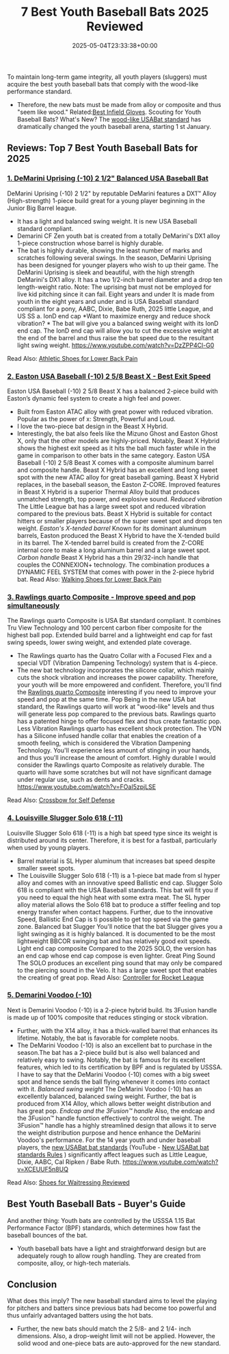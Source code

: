 ﻿---
layout: post
title: 7 Best Youth Baseball Bats 2025 Reviewed
date: '2025-05-04T23:33:38+00:00'
categories:
- Shoes
tags: []
slug: /best-youth-baseball-bats/
lastmod: 2025-05-07T12:21:26+03:00
---

To maintain long-term game integrity, all youth players (sluggers) must acquire the
best youth baseball bats
that comply with the wood-like performance standard.
- Therefore, the new bats must be made from alloy or composite and thus "seem like wood." Related:[Best Infield Gloves](https://pestpolicy.com/best-infield-gloves/).
Scouting for Youth Baseball Bats? What's New? The
[wood-like USABat standard](http://web.usabaseball.com/video/play.jsp?content_id=1594584083)
has dramatically changed the youth baseball arena, starting 1
st
January.
## Reviews: Top 7 Best Youth Baseball Bats for 2025
### [1. DeMarini Uprising (-10) 2 1/2" Balanced USA Baseball Bat](https://www.amazon.com/dp/B074JL35SB/?tag=p-policy-20)
DeMarini Uprising (-10) 2 1/2" by reputable DeMarini features a DX1™ Alloy (High-strength) 1-piece build great for a young player beginning in the Junior Big Barrel league.
- It has a light and balanced swing weight. It is new USA Baseball standard compliant.
- Demarini CF Zen youth bat is created from a totally DeMarini's DX1 alloy 1-piece construction whose barrel is highly durable.
- The bat is highly durable, showing the least number of marks and scratches following several swings.
In the season, DeMarini Uprising has been designed for younger players who wish to up their game.
The DeMarini Uprising is sleek and beautiful, with the high strength DeMarini's DX1 alloy.
It has a two 1/2-inch barrel diameter and a drop ten length-weight ratio.
Note:
The uprising bat must not be employed for live kid pitching since it can fail.
Eight years and under
It is made from youth in the eight years and under and is USA Baseball standard compliant for a pony, AABC, Dixie, Babe Ruth, 2025 little League, and US SS a.
IonD end cap
*Want to maximize energy and reduce shock vibration? *
The bat will give you a balanced swing weight with its IonD end cap.
The IonD end cap will allow you to cut the excessive weight at the end of the barrel and thus raise the bat speed due to the resultant light swing weight.
https://www.youtube.com/watch?v=DzZPP4Cl-G0

Read Also:
[Athletic Shoes for Lower Back Pain](https://pestpolicy.com/best-athletic-shoes-for-lower-back-pain/)
### [2. Easton USA Baseball (-10) 2 5/8 Beast X - Best Exit Speed](https://www.amazon.com/dp/B07427GWH5/?tag=p-policy-20)
Easton USA Baseball (-10) 2 5/8 Beast X has a balanced 2-piece build with Easton’s dynamic feel system to create a high feel and power.
- Built from Easton ATAC alloy with great power with reduced vibration. Popular as the power of x: Strength, Powerful and Loud.
- I love the two-piece bat design in the Beast X Hybrid.
- Interestingly, the bat also feels like the Mizuno Ghost and Easton Ghost X, only that the other models are highly-priced.
Notably, Beast X Hybrid shows the highest exit speed as it hits the ball much faster while in the game in comparison to other bats in the same category.
Easton USA Baseball (-10) 2 5/8 Beast X comes with a composite aluminum barrel and composite handle.
Beast X Hybrid has an excellent and long sweet spot with the new ATAC alloy for great baseball gaming.
Beast X Hybrid replaces, in the baseball season, the Easton Z-CORE.
Improved features in Beast X Hybrid is a superior Thermal Alloy build that produces unmatched strength, top power, and explosive sound.
*Reduced vibration*
The Little League bat has a large sweet spot and reduced vibration compared to the previous bats.
Beast X Hybrid is suitable for contact hitters or smaller players because of the super sweet spot and drops ten weight.
*Easton's X-tended barrel*
Known for its dominant aluminum barrels, Easton produced the Beast X Hybrid to have the X-tended build in its barrel.
The X-tended barrel build is created from the Z-CORE internal core to make a long aluminum barrel and a large sweet spot.
*Carbon handle*
Beast X Hybrid has a thin 29/32-inch handle that couples the CONNEXION+ technology. The combination produces a DYNAMIC FEEL SYSTEM that comes with power in the 2-piece hybrid bat.
Read Also:
[Walking Shoes for Lower Back Pain](https://pestpolicy.com/best-walking-shoes-for-lower-back-pain/)
### [3. Rawlings quarto Composite - Improve speed and pop simultaneously](https://www.amazon.com/dp/B074C56ZKF/?tag=p-policy-20)
The Rawlings quarto Composite is USA Bat standard compliant. It combines Tru View Technology and 100 percent carbon fiber composite for the highest ball pop.
Extended build barrel and a lightweight end cap for fast swing speeds, lower swing weight, and extended plate coverage.
- The Rawlings quarto has the Quatro Collar with a Focused Flex and a special VDT (Vibration Dampening Technology) system that is 4-piece.
- The new bat technology incorporates the silicone collar, which mainly cuts the shock vibration and increases the power capability. Therefore, your youth will be more empowered and confident.
Therefore, you'll find the
[Rawlings quarto Composite](https://www.amazon.com/dp/B074C56ZKF/?tag=p-policy-20)
interesting if you need to improve your speed and pop at the same time.
Pop
Being in the new USA bat standard, the Rawlings quarto will work at "wood-like" levels and thus will generate less pop compared to the previous bats.
Rawlings quarto has a patented hinge to offer focused flex and thus create fantastic pop.
Less Vibration
Rawlings quarto has excellent shock protection. The VDN has a Silicone infused handle collar that enables the creation of a smooth feeling, which is considered the Vibration Dampening Technology.
You'll experience less amount of stinging in your hands, and thus you'll increase the amount of comfort.
Highly durable
I would consider the Rawlings quarto Composite as relatively durable.
The quarto will have some scratches but will not have significant damage under regular use, such as dents and cracks.
https://www.youtube.com/watch?v=FOaI5zpjLSE

Read Also:
[Crossbow for Self Defense](https://pestpolicy.com/best-crossbow-for-self-defense/)
### [4. Louisville Slugger Solo 618 (-11)](https://www.amazon.com/dp/B0761YQ38L/?tag=p-policy-20)
Louisville Slugger Solo 618 (-11) is a high bat speed type since its weight is distributed around its center. Therefore, it is best for a fastball, particularly when used by young players.
- Barrel material is SL Hyper aluminum that increases bat speed despite smaller sweet spots.
- The Louisville Slugger Solo 618 (-11) is a 1-piece bat made from sl hyper alloy and comes with an innovative speed Ballistic end cap.
Slugger Solo 618 is compliant with the USA Baseball standards. This bat will fit you if you need to equal the high heat with some extra meat.
The SL hyper alloy material allows the Solo 618 bat to produce a stiffer feeling and top energy transfer when contact happens.
Further, due to the innovative Speed, Ballistic End Cap is ti possible to get top speed via the game zone.
Balanced bat Slugger
You'll notice that the bat Slugger gives you a light swinging as it is highly balanced. It is documented to be the most lightweight BBCOR swinging bat and has relatively good exit speeds.
Light end cap composite
Compared to the 2025 SOLO, the version has an end cap whose end cap compose is even lighter.
Great Ping Sound
The SOLO produces an excellent ping sound that may only be compared to the piercing sound in the Velo.
It has a large sweet spot that enables the creating of great pop.
Read Also:
[Controller for Rocket League](https://pestpolicy.com/best-controller-for-rocket-league/)
### [5. Demarini Voodoo (-10)](https://www.amazon.com/dp/B074JM32BB/?tag=p-policy-20)
Next is Demarini Voodoo (-10) is a 2-piece hybrid build. Its 3Fusion handle is made up of 100% composite that reduces stinging or stock vibration.
- Further, with the X14 alloy, it has a thick-walled barrel that enhances its lifetime. Notably, the bat is favorable for complete noobs.
- The DeMarini Voodoo (-10) is also an excellent bat to purchase in the season.The bat has a 2-piece build but is also well balanced and relatively easy to swing.
Notably, the bat is famous for its excellent features, which led to its certification by BPF and is regulated by USSSA.
I have to say that the DeMarini Voodoo (-10) comes with a big sweet spot and hence sends the ball flying whenever it comes into contact with it.
*Balanced swing weight*
The DeMarini Voodoo (-10) has an excellently balanced, balanced swing weight.
Further, the bat is produced from X14 Alloy, which allows better weight distribution and has great pop.
*Endcap and the 3Fusion™ handle*
Also, the endcap and the 3Fusion™ handle function effectively to control the weight.
The 3Fusion™ handle has a highly streamlined design that allows it to serve the weight distribution purpose and hence enhance the DeMarini Voodoo's performance.
For the 14 year youth and under baseball players, the
[new USABat bat standards](http://www.littleleague.org/learn/equipment/baseballbatinfo/USA-Baseball-Bat-Standard-FAQs.htm)
(YouTube -
[New USABat bat standards Rules](https://www.youtube.com/watch?v=EHTRevtKxBs)
) significantly affect leagues such as Little League, Dixie, AABC, Cal Ripken / Babe Ruth.
https://www.youtube.com/watch?v=XCEUUF5n8UQ

Read Also:
[Shoes for Waitressing Reviewed](https://pestpolicy.com/best-shoes-for-waitressing/)
## Best Youth Baseball Bats - Buyer's Guide
And another thing:
Youth bats are controlled by the USSSA 1.15 Bat Performance Factor (BPF) standards, which determines how fast the baseball bounces of the bat.
- Youth baseball bats have a light and straightforward design but are adequately rough to allow rough handling.
They are created from composite, alloy, or high-tech materials.
## Conclusion
What does this imply? The new baseball standard aims to level the playing for pitchers and batters since previous bats had become too powerful and thus unfairly advantaged batters using the hot bats.
- Further, the new bats should match the 2 5/8- and 2 1/4- inch dimensions.
Also, a drop-weight limit will not be applied. However, the solid wood and one-piece bats are auto-approved for the new standard.